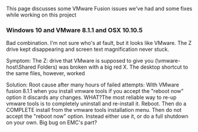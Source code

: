 This page discusses some VMware Fusion issues we've had and some fixes while working on this project

### Windows 10 and VMware 8.1.1 and OSX 10.10.5
Bad combination. I'm not sure who's at fault, but it looks like VMware. The Z drive kept disappearing and screen text magnification never stuck. 

Symptom: The Z: drive that VMware is supposed to give you (\\vmware-host\Shared Folders) was broken with a big red X. The desktop shortcut to the same files, however, worked

Solution: Root cause after many hours of failed attempts: With VMware fusion 8.1.1 when you install vmware tools if you accept the "reboot now" option it discards any changes. WHAT?The most reliable way to re-up vmware tools is to completely uninstall and re-install it. Reboot. Then do a COMPLETE install from the vmware tools installation menu. Then do not accept the "reboot now" option. Instead either use it, or do a full shutdown on your own. Big bug on EMC's part?
